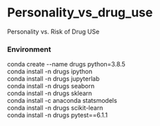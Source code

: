 # Personality_vs_drug_use
Personality vs. Risk of Drug USe

### Environment
conda create --name drugs python=3.8.5  
conda install -n drugs ipython  
conda install -n drugs jupyterlab  
conda install -n drugs seaborn  
conda install -n drugs sklearn  
conda install -c anaconda statsmodels  
conda install -n drugs scikit-learn  
conda install -n drugs pytest==6.1.1  
